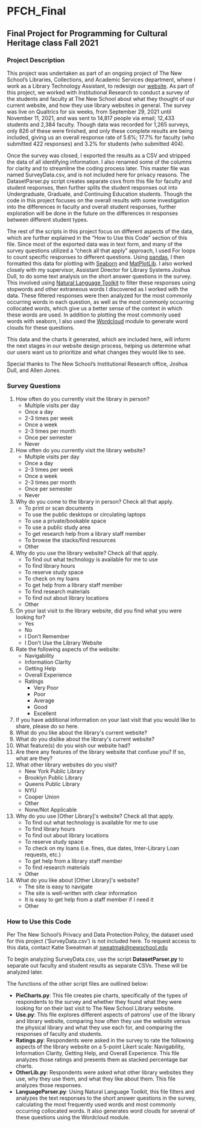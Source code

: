 # PFCH_Final
<h2>Final Project for Programming for Cultural Heritage class Fall 2021</h2>

<h3>Project Description</h3>

This project was undertaken as part of an ongoing project of The New School’s Libraries, Collections, and Academic Services department, where I work as a Library Technology Assistant, to redesign our [website](https://library.newschool.edu/). As part of this project, we worked with Institutional Research to conduct a survey of the students and faculty at The New School about what they thought of our current website, and how they use library websites in general. The survey was live on Qualtrics for six weeks, from September 29, 2021 until November 11, 2021, and was sent to 14,817 people via email; 12,433 students and 2,384 faculty. Though data was recorded for 1,265 surveys, only 826 of these were finished, and only these complete results are being included, giving us an overall response rate of 5.6%; 17.7% for faculty (who submitted 422 responses) and 3.2% for students (who submitted 404).

Once the survey was closed, I exported the results as a CSV and stripped the data of all identifying information. I also renamed some of the columns for clarity and to streamline the coding process later. This master file was named SurveyData.csv, and is not included here for privacy reasons. The DatasetParser.py script creates separate csvs from this file for faculty and student responses, then further splits the student responses out into Undergraduate, Graduate, and Continuing Education students. Though the code in this project focuses on the overall results with some investigation into the differences in faculty and overall student responses, further exploration will be done in the future on the differences in responses between different student types.

The rest of the scripts in this project focus on different aspects of the data, which are further explained in the “How to Use this Code” section of this file. Since most of the exported data was in text form, and many of the survey questions utilized a “check all that apply” approach, I used For loops to count specific responses to different questions. Using [pandas](https://pandas.pydata.org/), I then formatted this data  for plotting with [Seaborn](https://seaborn.pydata.org/) and [MatPlotLib](https://matplotlib.org/). I also worked closely with my supervisor, Assistant Director for Library Systems Joshua Dull, to do some text analysis on the short answer questions in the survey. This involved using [Natural Language Toolkit](https://www.nltk.org/) to filter these responses using stopwords and other extraneous words I discovered as I worked with the data. These filtered responses were then analyzed for the most commonly occurring words in each question, as well as the most commonly occurring collocated words, which give us a better sense of the context in which these words are used. In addition to plotting the most commonly used words with seaborn, I also used the [Wordcloud](https://github.com/amueller/word_cloud) module to generate word clouds for these questions.

This data and the charts it generated, which are included here, will inform the next stages in our website design process, helping us determine what our users want us to prioritize and what changes they would like to see. 

Special thanks to The New School’s Institutional Research office, Joshua Dull, and Allen Jones.

<h3>Survey Questions</h3>
<ol>
<li>How often do you currently visit the library in person? 
<ul><li>Multiple visits per day
  <li>Once a day
  <li>2-3 times per week
  <li>Once a week
  <li>2-3 times per month
  <li>Once per semester
  <li>Never</ul>
<li>How often do you currently visit the library website?    
<ul><li>Multiple visits per day
  <li>Once a day
  <li>2-3 times per week
  <li>Once a week
  <li>2-3 times per month
  <li>Once per semester
  <li>Never</ul>
<li>Why do you come to the library in person? Check all that apply. 
<ul><li>To print or scan documents
  <li>To use the public desktops or circulating laptops
  <li>To use a private/bookable space
  <li>To use a public study area
  <li>To get research help from a library staff member
  <li>To browse the stacks/find resources
  <li>Other</ul>
<li>Why do you use the library website? Check all that apply.  
<ul><li>To find out what technology is available for me to use
  <li>To find library hours
  <li>To reserve study space
  <li>To check on my loans
  <li>To get help from a library staff member
  <li>To find research materials
  <li>To find out about library locations
  <li>Other</ul>
<li>On your last visit to the library website, did you find what you were looking for? 
<ul><li>Yes
  <li>No
  <li>I Don’t Remember
  <li>I Don’t Use the Library Website</ul>
<li>Rate the following aspects of the website: 
  <ul><li>Navigability
  <li>Information Clarity
  <li>Getting Help
  <li>Overall Experience
  <li>Ratings
    <ul><li>Very Poor
      <li>Poor
        <li>Average
          <li>Good
      <li>Excellent</ul></ul>
<li>If you have additional information on your last visit that you would like to share, please do so here.
<li>What do you like about the library's current website?
<li>What do you dislike about the library's current website?
<li>What feature(s) do you wish our website had?
<li>Are there any features of the library website that confuse you? If so, what are they?
<li>What other library websites do you visit? 
<ul><li>New York Public Library
  <li>Brooklyn Public Library
  <li>Queens Public Library
  <li>NYU
  <li>Cooper Union
  <li>Other
  <li>None/Not Applicable</ul>
<li>Why do you use [Other Library]'s website? Check all that apply. 
<ul><li>To find out what technology is available for me to use
  <li>To find library hours
  <li>To find out about library locations
  <li>To reserve study space
  <li>To check on my loans (i.e. fines, due dates, Inter-Library Loan requests, etc.)
  <li>To get help from a library staff member
  <li>To find research materials
  <li>Other</ul>
<li>What do you like about [Other Library]'s website? 
<ul><li>The site is easy to navigate
  <li>The site is well-written with clear information
  <li>It is easy to get help from a staff member if I need it
  <li>Other</ul></ol>


<h3>How to Use this Code</h3>

Per The New School’s Privacy and Data Protection Policy, the dataset used for this project (‘SurveyData.csv’) is not included here. To request access to this data, contact Katie Sweatman at [sweatmak@newschool.edu](mailto:sweatmak@newschool.edu)

To begin analyzing SurveyData.csv, use the script <strong>DatasetParser.py</strong> to separate out faculty and student results as separate CSVs. These will be analyzed later.

The functions of the other script files are outlined below:
<ul>
<li><strong>PieCharts.py</strong>: This file creates pie charts, specifically of the types of respondents to the survey and whether they found what they were looking for on their last visit to The New School Library website. 
<li><strong>Use.py</strong>: This file explores different aspects of patrons’ use of the library and library website, comparing how often they use the website versus the physical library and what they use each for, and comparing the responses of faculty and students. 
<li><strong>Ratings.py</strong>: Respondents were asked in the survey to rate the following aspects of the library website on a 5-point Likert scale: Navigability, Information Clarity, Getting Help, and Overall Experience. This file analyzes those ratings and presents them as stacked percentage bar charts.
<li><strong>OtherLib.py</strong>: Respondents were asked what other library websites they use, why they use them, and what they like about them. This file analyzes those responses.
<li><strong>LanguageParser.py</strong>: Using Natural Language Toolkit, this file filters and analyzes the text responses to the short answer questions in the survey, calculating the most frequently used words and most commonly occurring collocated words. It also generates word clouds for several of these questions using the Wordcloud module.
  </ul>

